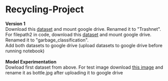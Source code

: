 # Recycling-Project
<b> Version 1 </b> <br>
Download this <a href='https://github.com/garythung/trashnet'>dataset</a> and mount google drive. Renamed it to "Trashnet".
<br>
For filepath2 in code, download this <a href='https://www.kaggle.com/asdasdasasdas/garbage-classification'>dataset</a> and mount google drive. Renamed it to "garbage_classification".
<br>
Add both datasets to google drive (upload datasets to google drive before running notebook)
<br><br>
<b> Model Experimentation </b>
<br>
Dowload first dataset from above. For test image download <a href='https://previews.123rf.com/images/bystudio/bystudio1908/bystudio190800228/129878141-plastic-plastic-bottle-isolated-on-a-white-background.jpg'>this image</a> and rename it as bottle.jpg after uploading it to google drive
